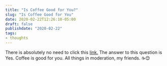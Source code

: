 ```yaml
---
title: "Is Coffee Good for You?"
slug: "Is Coffee Good for You"
date: 2020-02-22T12:26:10-05:00
draft: false
publishdate: "2020-02-22"
tags:
- thoughts
---
```


There is absolutely no need to click this [link.][1] The answer to this question is Yes. Coffee is good for you. All things in moderation, my friends. ☕️😊

[1]: https://www.nytimes.com/2020/02/13/style/self-care/coffee-benefits.html
